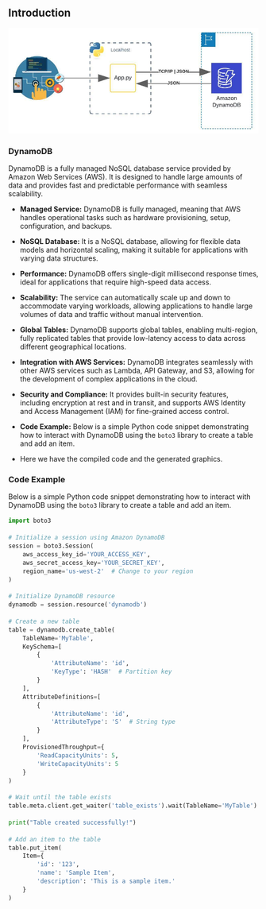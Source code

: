 ## Introduction 
![alt text](Diagrama1.jpeg)

### DynamoDB

DynamoDB is a fully managed NoSQL database service provided by Amazon Web Services (AWS). It is designed to handle large amounts of data and provides fast and predictable performance with seamless scalability.

- **Managed Service:** DynamoDB is fully managed, meaning that AWS handles operational tasks such as hardware provisioning, setup, configuration, and backups.

- **NoSQL Database:** It is a NoSQL database, allowing for flexible data models and horizontal scaling, making it suitable for applications with varying data structures.

- **Performance:** DynamoDB offers single-digit millisecond response times, ideal for applications that require high-speed data access.

- **Scalability:** The service can automatically scale up and down to accommodate varying workloads, allowing applications to handle large volumes of data and traffic without manual intervention.

- **Global Tables:** DynamoDB supports global tables, enabling multi-region, fully replicated tables that provide low-latency access to data across different geographical locations.

- **Integration with AWS Services:** DynamoDB integrates seamlessly with other AWS services such as Lambda, API Gateway, and S3, allowing for the development of complex applications in the cloud.

- **Security and Compliance:** It provides built-in security features, including encryption at rest and in transit, and supports AWS Identity and Access Management (IAM) for fine-grained access control.

- **Code Example:** Below is a simple Python code snippet demonstrating how to interact with DynamoDB using the `boto3` library to create a table and add an item.

- Here we have the compiled code and the generated graphics.
### Code Example

Below is a simple Python code snippet demonstrating how to interact with DynamoDB using the `boto3` library to create a table and add an item.

```python
import boto3

# Initialize a session using Amazon DynamoDB
session = boto3.Session(
    aws_access_key_id='YOUR_ACCESS_KEY',
    aws_secret_access_key='YOUR_SECRET_KEY',
    region_name='us-west-2'  # Change to your region
)

# Initialize DynamoDB resource
dynamodb = session.resource('dynamodb')

# Create a new table
table = dynamodb.create_table(
    TableName='MyTable',
    KeySchema=[
        {
            'AttributeName': 'id',
            'KeyType': 'HASH'  # Partition key
        }
    ],
    AttributeDefinitions=[
        {
            'AttributeName': 'id',
            'AttributeType': 'S'  # String type
        }
    ],
    ProvisionedThroughput={
        'ReadCapacityUnits': 5,
        'WriteCapacityUnits': 5
    }
)

# Wait until the table exists
table.meta.client.get_waiter('table_exists').wait(TableName='MyTable')

print("Table created successfully!")

# Add an item to the table
table.put_item(
    Item={
        'id': '123',
        'name': 'Sample Item',
        'description': 'This is a sample item.'
    }
)

